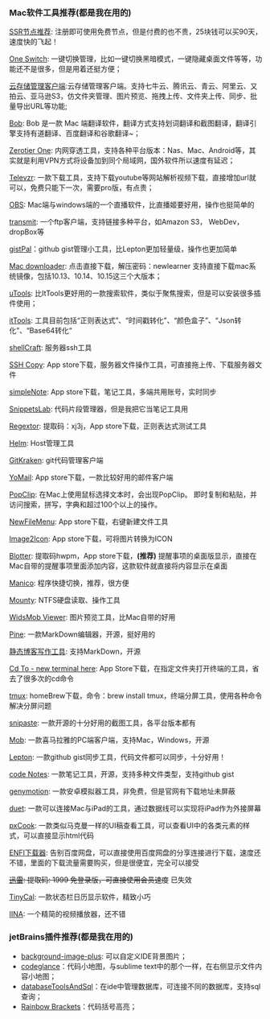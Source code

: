 ### Mac软件工具推荐(都是我在用的)

[SSR节点推荐](https://zaizaicloud.pw/auth/register?code=iKVz): 注册即可使用免费节点，但是付费的也不贵，25块钱可以买90天，速度快的飞起！

[One Switch](https://545c.com/file/17525453-433402336): 一键切换管理，比如一键切换黑暗模式，一键隐藏桌面文件等等，功能还不是很多，但是用着还挺方便；

[云存储管理客户端](https://github.com/willnewii/qiniuClient):云存储管理客户端。支持七牛云、腾讯云、青云、阿里云、又拍云、亚马逊S3，仿文件夹管理、图片预览、拖拽上传、文件夹上传、同步、批量导出URL等功能;

[Bob](https://github.com/ripperhe/Bob): Bob 是一款 Mac 端翻译软件，翻译方式支持划词翻译和截图翻译，翻译引擎支持有道翻译、百度翻译和谷歌翻译~；

[Zerotier One](https://www.zerotier.com/download/): 内网穿透工具，支持各种平台版本：Nas、Mac、Android等，其实就是利用VPN方式将设备加到同个局域网，国外软件所以速度有延迟；

[Televzr](https://desktop.televzr.com/): 一款下载工具，支持下载youtube等网站解析视频下载，直接增加url就可以，免费只能下一次，需要pro版，有点贵；

[OBS](https://obsproject.com/): Mac端与windows端的一个直播软件，比直播姬要好用，操作也挺简单的

[transmit](https://www.panic.com/transmit/#download): 一个ftp客户端，支持链接多种平台，如Amazon S3， WebDev，dropBox等

[gistPal](https://www.beyondcow.com/gistpal/)：github gist管理小工具，比Lepton更加轻量级，操作也更加简单

[Mac downloader](https://share.newlearner.site/%E8%BD%AF%E4%BB%B6%E8%B5%84%E6%BA%90/Mac%20Downloader.app.zip): 点击直接下载，解压密码：newlearner   支持直接下载mac系统镜像，包括10.13、10.14、10.15这三个大版本；

[uTools](https://u.tools/): 比ItTools更好用的一款搜索软件，类似于聚焦搜索，但是可以安装很多插件使用；

[itTools](https://github.com/TsaiKoga/it-tools): 工具目前包括“正则表达式”、“时间戳转化”、“颜色盒子”、“Json转化”、“Base64转化“

[shellCraft](http://www.shellcraftapp.com/): 服务器ssh工具

[SSH Copy](): App store下载，服务器文件操作工具，可直接拖上传、下载服务器文件

[simpleNote](): App store下载，笔记工具，多端共用账号，实时同步

[SnippetsLab](https://www.renfei.org/snippets-lab/): 代码片段管理器，但是我把它当笔记工具用

[Regextor](https://pan.baidu.com/share/init?surl=jHSWRRo#xj3j): 提取码：xj3j，App store下载，正则表达式测试工具

[Helm](https://github.com/helm/helm/releases): Host管理工具

[GitKraken](https://www.gitkraken.com/): git代码管理客户端

[YoMail](): App store下载，一款比较好用的邮件客户端

[PopClip](https://pilotmoon.com/popclip/): 在Mac上使用鼠标选择文本时，会出现PopClip。 即时复制和粘贴，并访问搜索，拼写，字典和超过100个以上的操作。

[NewFileMenu](https://xclient.info/s/new-file-menu.html?a=dl&v=1.3.1&k=0&t=95ae51fb2540fe451971aed5fd7409dd305c600f): App store下载，右键新建文件工具

[Image2Icon](https://xclient.info/s/image2icon.html?a=dl&v=2.6.2&k=0&t=95ae51fb2540fe451971aed5fd7409dd305c600f): App store下载，可将图片转换为ICON

[Blotter](https://pan.baidu.com/share/init?surl=mifOoq8#hwpm): 提取码hwpm，App store下载，**(推荐)** 提醒事项的桌面版显示，直接在Mac自带的提醒事项里面添加内容，这款软件就直接将内容显示在桌面

[Manico](https://manico.im/): 程序快捷切换，推荐，很方便

[Mounty](https://mounty.app/): NTFS硬盘读取、操作工具

[WidsMob Viewer](https://www.widsmob.com/viewer): 图片预览工具，比Mac自带的好用

[Pine](https://lukakerr.github.io/Pine/): 一款MarkDown编辑器，开源，挺好用的

[静态博客写作工具](https://gridea.dev/): 支持MarkDown，开源

[Cd To - new terminal here](): App Store下载，在指定文件夹打开终端的工具，省去了很多次的cd命令

[tmux](): homeBrew下载，命令：brew install tmux，终端分屏工具，使用各种命令解决分屏问题

[snipaste](https://www.snipaste.com/download.html): 一款开源的十分好用的截图工具，各平台版本都有

[Mob](https://github.com/zenghongtu/Mob/releases): 一款喜马拉雅的PC端客户端，支持Mac，Windows，开源

[Lepton](https://github.com/hackjutsu/Lepton): 一款github gist同步工具，代码文件都可以同步，十分好用！

[code Notes](https://github.com/lauthieb/code-notes): 一款笔记工具，开源，支持多种文件类型，支持github gist

[genymotion](https://www.genymotion.com/download/): 一款安卓模拟器工具，非免费，但是官网有下载地址未屏蔽

[duet](https://www.duetdisplay.com/): 一款可以连接Mac与iPad的工具，通过数据线可以实现将iPad作为外接屏幕

[pxCook](https://www.fancynode.com.cn/pxcook): 一款类似马克曼一样的UI稿查看工具，可以查看UI中的各类元素的样式，可以直接显示html代码

[ENFI下载器](http://enfi.cloud/#/index): 告别百度网盘，可以直接使用百度网盘的分享连接进行下载，速度还不错，里面的下载流量需要购买，但是很便宜，完全可以接受

~~[迅雷](https://pan.baidu.com/s/1c6IChusZ5FJUJ2z0CIXWbQ#1999): 提取码: 1999 免登录版，可直接使用会员速度~~ 已失效

[TinyCal](https://xclient.info/s/tinycal.html?a=dl&v=1.9.0&k=0&t=95ae51fb2540fe451971aed5fd7409dd305c600f): 一款状态栏日历显示软件，精致小巧

[IINA](https://iina.io/): 一个精简的视频播放器，还不错

### jetBrains插件推荐(都是我在用的)

- [background-image-plus](https://plugins.jetbrains.com/plugin/8502-background-image-plus): 可以自定义IDE背景图片；
- [codeglance](https://plugins.jetbrains.com/plugin/7275-codeglance)：代码小地图，与sublime text中的那个一样，在右侧显示文件内容小地图；
- [databaseToolsAndSql](https://plugins.jetbrains.com/plugin/10925-database-tools-and-sql)：在ide中管理数据库，可连接不同的数据库，支持sql查询；
- [Rainbow Brackets](https://plugins.jetbrains.com/plugin/10080-rainbow-brackets)：代码括号高亮；
